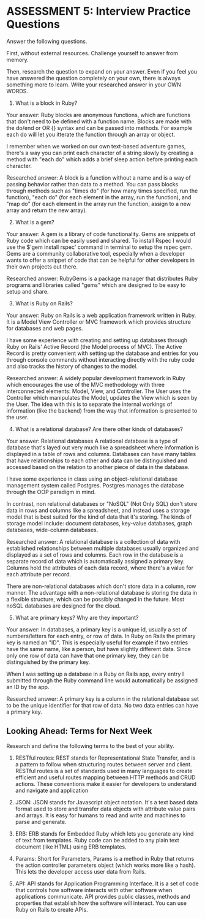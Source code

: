 # ASSESSMENT 5: Interview Practice Questions
Answer the following questions.

First, without external resources. Challenge yourself to answer from memory.

Then, research the question to expand on your answer. Even if you feel you have answered the question completely on your own, there is always something more to learn. Write your researched answer in your OWN WORDS.

1. What is a block in Ruby?

  Your answer:
Ruby blocks are anonymous functions, which are functions that don't need to be defined with a function name. Blocks are made with the do/end or OR {} syntax and can be passed into methods. For example each do will let you itterate the function through an array or object. 

I remember when we worked on our own text-based adventure games, there's a way you can print each character of a string slowly by creating a method with "each do" which adds a brief sleep action before printing each character.

  Researched answer:
A block is a function without a name and is a way of passing behavior rather than data to a method. You can pass blocks through methods such as "times do" (for how many times specified, run the function), "each do" (for each element in the array, run the function), and "map do" (for each element in the array run the function, assign to a new array and return the new array). 


2. What is a gem?

  Your answer:
  A gem is a library of code functionality. Gems are snippets of Ruby code which can be easily used and shared. To install Rspec I would use the $'gem install rspec' command in terminal to setup the rspec gem. Gems are a community collaborative tool, especially when a developer wants to offer a snippet of code that can be helpful for other developers in their own projects out there.

  Researched answer:
  RubyGems is a package manager that distributes Ruby programs and libraries called "gems" which are designed to be easy to setup and share. 


3. What is Ruby on Rails?

  Your answer:
  Ruby on Rails is a web application framework written in Ruby.
  It is a Model View Controller or MVC framework which provides structure for databases and web pages. 

  I have some experience with creating and setting up databases through Ruby on Rails' Active Record (the Model process of MVC). The Active Record is pretty convenient with setting up the database and entries for you through console commands without interacting directly with the ruby code and also tracks the history of changes to the model.

  Researched answer:
  A widely popular development framework in Ruby which encourages the use of the MVC methodology with three interconnected elements: Model, View, and Controller. The User uses the Controller which manipulates the Model, updates the View which is seen by the User. The idea with this is to separate the internal workings of information (like the backend) from the way that information is presented to the user.


4. What is a relational database? Are there other kinds of databases?

  Your answer:
  Relational databases
  A relational database is a type of database that's layed out very much like a spreadsheet where information is displayed in a table of rows and columns. Databases can have many tables that have relationships to each other and data can be distinguished and accessed based on the relation to another piece of data in the database.

  I have some experience in class using an object-relational database management system called Postgres. Postgres manages the database through the OOP paradigm in mind.

  In contrast, non relational databases or "NoSQL" (Not Only SQL) don't store data in rows and columns like a spreadsheet, and instead uses a storage model that is best suited for the kind of data that it's storing. The kinds of storage model include: document databases, key-value databases, graph databases, wide-column databases.

  Researched answer:
  A relational database is a collection of data with established relationships between multiple databases usually organized and displayed as a set of rows and columns. Each row in the database is a separate record of data which is automatically assigned a primary key. Columns hold the attributes of each data record, where there's a value for each attribute per record.

  There are non-relational databases which don't store data in a column, row manner. The advantage with a non-relational database is storing the data in a flexible structure, which can be possibly changed in the future. Most noSQL databases are designed for the cloud.


5. What are primary keys? Why are they important?

  Your answer:
  In databases, a primary key is a unique id, usually a set of numbers/letters for each entry, or row of data. In Ruby on Rails the primary key is named an "ID". This is especially useful for example if two entries have the same name, like a person, but have slightly different data. Since only one row of data can have that one primary key, they can be distinguished by the primary key.

  When I was setting up a database in a Ruby on Rails app, every entry I submitted through the Ruby command line would automatically be assigned an ID by the app.


  Researched answer:
  A primary key is a column in the relational database set to be the unique identifier for that row of data. No two data entries can have a primary key.


## Looking Ahead: Terms for Next Week
Research and define the following terms to the best of your ability.

1. RESTful routes:
  REST stands for Representational State Transfer, and is a pattern to follow when structuring routes between server and client. RESTful routes is a set of standards used in many languages to create efficient and useful routes mapping between HTTP methods and CRUD actions. These conventions make it easier for developers to understand and navigate and application


2. JSON: 
JSON stands for Javascript object notation. It's a text based data format used to store and transfer data objects with attribute value pairs and arrays. It is easy for humans to read and write and machines to parse and generate.

3. ERB:
ERB stands for Embedded Ruby which lets you generate any kind of text from templates. Ruby code can be added to any plain text document (like HTML) using ERB templates.


4. Params:
Short for Parameters, Params is a method in Ruby that returns the action controller parameters object (which works more like a hash). This lets the developer access user data from Rails.

5. API:
API stands for Application Programming Interface. It is a set of code that controls how software interacts with other software when applications communicate. API provides public classes, methods and properties that establish how the software will interact. You can use Ruby on Rails to create APIs.